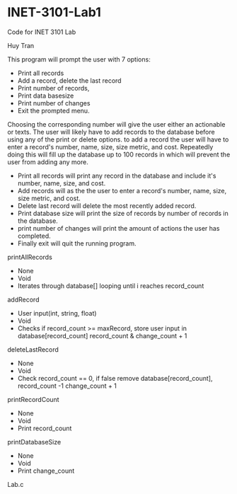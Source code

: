 # INET-3101-Lab1
Code for INET 3101 Lab

Huy Tran

This program will prompt the user with 7 options: 
 - Print all records
 - Add a record, delete the last record
 - Print number of records,
 - Print data basesize
 - Print number of changes
 - Exit the prompted menu. 

Choosing the corresponding number will give the user either an 
actionable or texts. The user will likely have to add records to the
database before using any of the print or delete options. to add a 
record the user will have to enter a record's number, name, size, size
metric, and cost. Repeatedly doing this will fill up the database up to
100 records in which will prevent the user from adding any more.

 - Print all records will print any record in the database and include it's 
number, name, size, and cost.
 - Add records will as the the user to enter a record's number, name, size, 
size metric, and cost. 
 - Delete last record will delete the most recently added record. 
 - Print database size will print the size of records by number of records in the database. 
 - print number of changes will print the amount of actions the user has completed. 
 - Finally exit will quit the running program.

printAllRecords
 - None
 - Void
 - Iterates through database[] looping until i reaches record_count

addRecord
 - User input(int, string, float)
 - Void
 - Checks if record_count >= maxRecord, store user input in database[record_count]
record_count & change_count + 1

deleteLastRecord
 - None
 - Void
 - Check record_count == 0, if false remove database[record_count], record_count -1
change_count + 1

printRecordCount
 - None
 - Void
 - Print record_count

printDatabaseSize
 - None
 - Void
 - Print change_count

Lab.c
